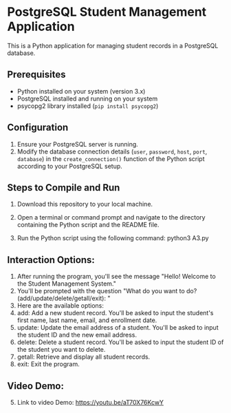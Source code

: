 # PostgreSQL Student Management Application

This is a Python application for managing student records in a PostgreSQL database.

## Prerequisites

- Python installed on your system (version 3.x)
- PostgreSQL installed and running on your system
- psycopg2 library installed (`pip install psycopg2`)

## Configuration

1. Ensure your PostgreSQL server is running.
2. Modify the database connection details (`user`, `password`, `host`, `port`, `database`) in the `create_connection()` function of the Python script according to your PostgreSQL setup.

## Steps to Compile and Run

1. Download this repository to your local machine.

2. Open a terminal or command prompt and navigate to the directory containing the Python script and the README file.

3. Run the Python script using the following command:
                                    python3 A3.py

## Interaction Options:
1. After running the program, you'll see the message "Hello! Welcome to the Student Management System."
2. You'll be prompted with the question "What do you want to do? (add/update/delete/getall/exit): "
3. Here are the available options:
4.  add: Add a new student record. You'll be asked to input the student's first name, last name, email, and enrollment date.
5.   update: Update the email address of a student. You'll be asked to input the student ID and the new email address.
6.   delete: Delete a student record. You'll be asked to input the student ID of the student you want to delete.
7.   getall: Retrieve and display all student records.
8.   exit: Exit the program.
   
## Video Demo: 
5. Link to video Demo: https://youtu.be/aT70X76KcwY

